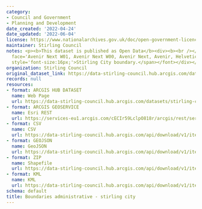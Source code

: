 ```yaml
---
category:
- Council and Government
- Planning and Development
date_created: '2022-04-24'
date_updated: '2022-06-04'
license: https://www.nationalarchives.gov.uk/doc/open-government-licence/version/3/
maintainer: Stirling Council
notes: <p><b>This dataset is published as Open Data</b><div><b><br /></b></div><div><font
  face='Avenir Next W01, Avenir Next W00, Avenir Next, Avenir, Helvetica Neue, sans-serif'><span
  style='font-size:16px;'>Stirling City boundary.</span></font></div></p>
organization: Stirling Council
original_dataset_link: https://data-stirling-council.hub.arcgis.com/datasets/stirling-council::boundaries-administrative-stirling-city
records: null
resources:
- format: ARCGIS HUB DATASET
  name: Web Page
  url: https://data-stirling-council.hub.arcgis.com/datasets/stirling-council::boundaries-administrative-stirling-city
- format: ARCGIS GEOSERVICE
  name: Esri REST
  url: https://services-eu1.arcgis.com/cECIr59LclpO818r/arcgis/rest/services/Boundaries_Stirling_City/FeatureServer/2
- format: CSV
  name: CSV
  url: https://data-stirling-council.hub.arcgis.com/api/download/v1/items/e5ed28b75ccb405bb1bf90cd17bfcc6f/csv?layers=2
- format: GEOJSON
  name: GeoJSON
  url: https://data-stirling-council.hub.arcgis.com/api/download/v1/items/e5ed28b75ccb405bb1bf90cd17bfcc6f/geojson?layers=2
- format: ZIP
  name: Shapefile
  url: https://data-stirling-council.hub.arcgis.com/api/download/v1/items/e5ed28b75ccb405bb1bf90cd17bfcc6f/shapefile?layers=2
- format: KML
  name: KML
  url: https://data-stirling-council.hub.arcgis.com/api/download/v1/items/e5ed28b75ccb405bb1bf90cd17bfcc6f/kml?layers=2
schema: default
title: Boundaries administrative - stirling city
---
```

